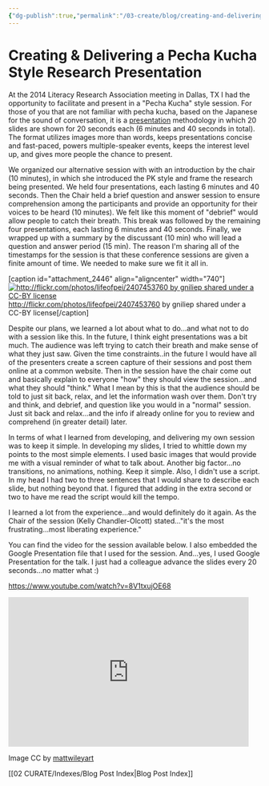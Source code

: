 ```yaml
---
{"dg-publish":true,"permalink":"/03-create/blog/creating-and-delivering-a-pecha-kucha-style-research-presentation/","title":"Creating & Delivering a Pecha Kucha Style Research Presentation","tags":["google-presentation","lra","research"]}
---
```


# Creating & Delivering a Pecha Kucha Style Research Presentation

At the 2014 Literacy Research Association meeting in Dallas, TX I had the opportunity to facilitate and present in a "Pecha Kucha" style session. For those of you that are not familiar with pecha kucha, based on the Japanese for the sound of conversation, it is a [presentation](http://en.wikipedia.org/wiki/Presentation) methodology in which 20 slides are shown for 20 seconds each (6 minutes and 40 seconds in total). The format utilizes images more than words, keeps presentations concise and fast-paced, powers multiple-speaker events, keeps the interest level up, and gives more people the chance to present.

We organized our alternative session with with an introduction by the chair (10 minutes), in which she introduced the PK style and frame the research being presented. We held four presentations, each lasting 6 minutes and 40 seconds. Then the Chair held a brief question and answer session to ensure comprehension among the participants and provide an opportunity for their voices to be heard (10 minutes). We felt like this moment of "debrief" would allow people to catch their breath. This break was followed by the remaining four presentations, each lasting 6 minutes and 40 seconds. Finally, we wrapped up with a summary by the discussant (10 min) who will lead a question and answer period (15 min). The reason I'm sharing all of the timestamps for the session is that these conference sessions are given a finite amount of time. We needed to make sure we fit it all in.

\[caption id="attachment\_2446" align="aligncenter" width="740"\][![http://flickr.com/photos/lifeofpei/2407453760 by gniliep shared under a CC-BY license](images/2407453760_dbdc5d2d71_b-1024x768.jpg)](http://wiobyrne.com/wp-content/uploads/2014/02/2407453760_dbdc5d2d71_b.jpg) http://flickr.com/photos/lifeofpei/2407453760 by gniliep shared under a CC-BY license\[/caption\]

Despite our plans, we learned a lot about what to do...and what not to do with a session like this. In the future, I think eight presentations was a bit much. The audience was left trying to catch their breath and make sense of what they just saw. Given the time constraints..in the future I would have all of the presenters create a screen capture of their sessions and post them online at a common website. Then in the session have the chair come out and basically explain to everyone "how" they should view the session...and what they should "think." What I mean by this is that the audience should be told to just sit back, relax, and let the information wash over them. Don't try and think, and debrief, and question like you would in a "normal" session. Just sit back and relax...and the info if already online for you to review and comprehend (in greater detail) later.

In terms of what I learned from developing, and delivering my own session was to keep it simple. In developing my slides, I tried to whittle down my points to the most simple elements. I used basic images that would provide me with a visual reminder of what to talk about. Another big factor...no transitions, no animations, nothing. Keep it simple. Also, I didn't use a script. In my head I had two to three sentences that I would share to describe each slide, but nothing beyond that. I figured that adding in the extra second or two to have me read the script would kill the tempo.

I learned a lot from the experience...and would definitely do it again. As the Chair of the session (Kelly Chandler-Olcott) stated..."it's the most frustrating...most liberating experience."

You can find the video for the session available below. I also embedded the Google Presentation file that I used for the session. And...yes, I used Google Presentation for the talk. I just had a colleague advance the slides every 20 seconds...no matter what :)

https://www.youtube.com/watch?v=8V1txujOE68

<iframe src="https://docs.google.com/presentation/d/1ieCmzJ22iE3e63zH6Jnzr9XNdaQKKqKW9NkBBOxGR2k/embed?start=false&amp;loop=false&amp;delayms=3000" width="480" height="299" frameborder="0" allowfullscreen="allowfullscreen"></iframe>

Image CC by [mattwileyart](http://www.deviantart.com/art/Pecha-Kucha-316325130)

[[02 CURATE/Indexes/Blog Post Index\|Blog Post Index]]